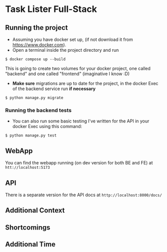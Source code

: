 # Task Lister Full-Stack

## Running the project

- Assuming you have docker set up, (if not download it from https://www.docker.com).
- Open a terminal inside the project directory and run
```
$ docker compose up --build
```
This is going to create two volumes for your docker project, one called "backend" and one called "frontend" (imaginative I know :D)

- **Make sure** migrations are up to date for the project, in the docker Exec of the backend service run **if necessary**
```
$ python manage.py migrate
```

### Running the backend tests
- You can also run some basic testing I've written for the API in your docker Exec using this command:
```
$ python manage.py test
```

## WebApp
You can find the webapp running (on dev version for both BE and FE) at ```htt://localhost:5173```

## API
There is a separate version for the API docs at ```http://localhost:8000/docs/```

## Additional Context


## Shortcomings


## Additional Time

